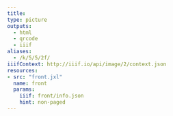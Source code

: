 ```yaml
---
title:
type: picture
outputs:
  - html
  - qrcode
  - iiif
aliases:
  - /k/5/5/2f/
iiifContext: http://iiif.io/api/image/2/context.json
resources:
- src: "front.jxl"
  name: front
  params:
    iiif: front/info.json
    hint: non-paged
---
```

